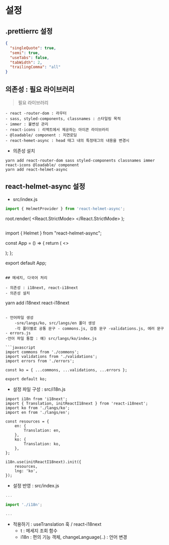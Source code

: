 # 설정

## .prettierrc 설정

```json
{
  "singleQuote": true,
  "semi": true,
  "useTabs": false,
  "tabWidth": 2,
  "trailingComma": "all"
}
```

## 의존성 : 필요 라이브러리

> 필요 라이브러리

    - react -router-dom : 라우터
    - sass, styled-components, classnames : 스타일링 목적
    - immer : 불변성 관리
    - react-icons : 리액트에서 제공하는 아이콘 라이브러리
    - @loadable/ component : 지연로딩
    - react-hemet-async : head 태그 내의 특정태그의 내용을 변경시

- 의존성 설치

```
yarn add react-router-dom sass styled-components classnames immer react-icons @loadable/ component
yarn add react-helmet-async
```

## react-helmet-async 설정

- src/index.js

```jsx
import { HelmetProvider } from 'react-helmet-async';
```

root.render(
<React.StrictMode>
<HelmetProvider>
<App />
</HelmetProvider>
</React.StrictMode>
);

```

```

import { Helmet } from "react-helmet-async";

const App = () => {
return (
<>
<Helmet>
<title>사이트 제목 변경 테스트!</title>
</Helmet>
</>
);
};

export default App;

```

## 메세지, 다국어 처리

- 의존성 : i18next, react-i18next
- 의존성 설치

```

yarn add i18next react-i18next

````

- 언어파일 생성
    -sre/langs/ko, src/langs/en 폴더 생성
    -각 폴더별로 공통 문구 - commons.js, 검증 문구 -validations.js, 에러 문구 - errors.js
-언어 파일 통합 : 예) src/langs/ko/index.js

```javascript
import commons from './commons';
import validations from './validations';
import errors from './errors';

const ko = { ...commons, ...validations, ...errors };

export default ko;
````

- 설정 파일 구성 : src/i18n.js

```
import i18n from 'i18next';
import { Translation, initReactI18next } from 'react-i18next';
import ko from './langs/ko';
import en from './langs/en';

const resources = {
    en: {
        Translation: en,
    },
    ko: {
        Translation: ko,
    },
};

i18n.use(initReactI18next).init({
    resources,
    lng: 'ko',
});
```

- 설정 반영 : src/index.js

```javascript
...

import './i18n';

...
```

- 적용하기 : useTranslation 훅 / react-i18next
  - t : 메세지 조회 함수
  - i18n : 편의 기능 객체, changeLanguage(..) : 언어 변경
